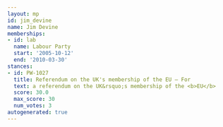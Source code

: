 ```yaml
---
layout: mp
id: jim_devine
name: Jim Devine
memberships:
- id: lab
  name: Labour Party
  start: '2005-10-12'
  end: '2010-03-30'
stances:
- id: PW-1027
  title: Referendum on the UK's membership of the EU — For
  text: a referendum on the UK&rsquo;s membership of the <b>EU</b>
  score: 30.0
  max_score: 30
  num_votes: 3
autogenerated: true
---
```

